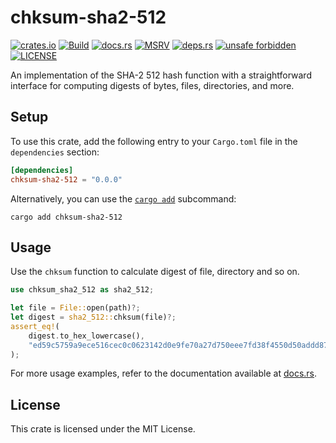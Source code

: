 # chksum-sha2-512

[![crates.io](https://img.shields.io/crates/v/chksum-sha2-512?style=flat-square&logo=rust "crates.io")](https://crates.io/crates/chksum-sha2-512)
[![Build](https://img.shields.io/github/actions/workflow/status/chksum-rs/sha2-512/rust.yml?branch=master&style=flat-square&logo=github "Build")](https://github.com/chksum-rs/sha2-512/actions/workflows/rust.yml)
[![docs.rs](https://img.shields.io/docsrs/chksum-sha2-512?style=flat-square&logo=docsdotrs "docs.rs")](https://docs.rs/chksum-sha2-512/)
[![MSRV](https://img.shields.io/badge/MSRV-1.70.0-informational?style=flat-square "MSRV")](https://github.com/chksum-rs/sha2-512/blob/master/Cargo.toml)
[![deps.rs](https://deps.rs/crate/chksum-sha2-512/0.0.0/status.svg?style=flat-square "deps.rs")](https://deps.rs/crate/chksum-sha2-512/0.0.0)
[![unsafe forbidden](https://img.shields.io/badge/unsafe-forbidden-success.svg?style=flat-square "unsafe forbidden")](https://github.com/rust-secure-code/safety-dance)
[![LICENSE](https://img.shields.io/github/license/chksum-rs/sha2-512?style=flat-square "LICENSE")](https://github.com/chksum-rs/sha2-512/blob/master/LICENSE)

An implementation of the SHA-2 512 hash function with a straightforward interface for computing digests of bytes, files, directories, and more.

## Setup

To use this crate, add the following entry to your `Cargo.toml` file in the `dependencies` section:

```toml
[dependencies]
chksum-sha2-512 = "0.0.0"
```

Alternatively, you can use the [`cargo add`](https://doc.rust-lang.org/cargo/commands/cargo-add.html) subcommand:

```shell
cargo add chksum-sha2-512
```

## Usage

Use the `chksum` function to calculate digest of file, directory and so on.

```rust
use chksum_sha2_512 as sha2_512;

let file = File::open(path)?;
let digest = sha2_512::chksum(file)?;
assert_eq!(
    digest.to_hex_lowercase(),
    "ed59c5759a9ece516cec0c0623142d0e9fe70a27d750eee7fd38f4550d50addd873d0fa1a51fc823c1e3d5cada203f4a05d8325caacb7d3e0727a701f3f07e5f"
);
```

For more usage examples, refer to the documentation available at [docs.rs](https://docs.rs/chksum-sha2-512/).

## License

This crate is licensed under the MIT License.
